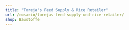 ```yaml
---
title: "Toreja's Feed Supply & Rice Retailer"
url: /rosario/torejas-feed-supply-und-rice-retailer/
shop: Baustoffe
---
```

